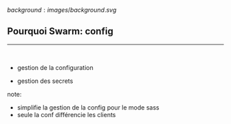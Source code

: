 $background:images/background.svg$
## Pourquoi Swarm: config
---
<br/>

* gestion de la configuration

* gestion des secrets

note:
* simplifie la gestion de la config pour le mode sass
* seule la conf différencie les clients
